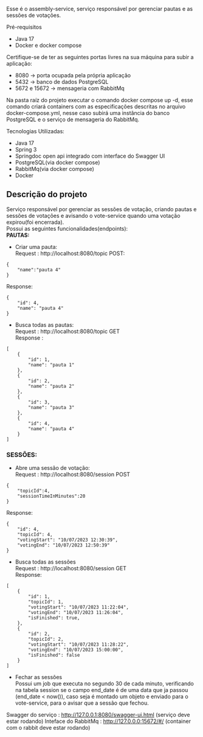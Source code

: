 Esse é o assembly-service, serviço responsável por gerenciar pautas e as sessões de votações.

Pré-requisitos
- Java 17
- Docker e docker compose 

Certifique-se de ter as seguintes portas livres na sua máquina para subir a aplicação:<br>
- 8080 -> porta ocupada pela própria aplicação
- 5432 -> banco de dados PostgreSQL
- 5672 e 15672 -> mensageria com RabbitMq

Na pasta raíz do projeto executar o comando docker compose up -d, esse comando criará containers com as especificações descritas no arquivo docker-compose.yml, nesse caso subirá uma instância do banco PostgreSQL e o serviço de mensageria do RabbitMq.

Tecnologias Utilizadas:
- Java 17
- Spring 3
- Springdoc open api integrado com interface do Swagger UI
- PostgreSQL(via docker compose)
- RabbitMq(via docker compose)
- Docker

<h2>Descrição do projeto</h2>
Serviço responsável por gerenciar as sessões de votação, criando pautas e sessões de votações e avisando o vote-service quando uma votação expirou(foi encerrada). <br>
Possui as seguintes funcionalidades(endpoints): <br>
<strong>PAUTAS:</strong>

- Criar uma pauta:<br>
Request : http://localhost:8080/topic POST:<br>
````
{
    "name":"pauta 4"
}
````
Response:
````
{
    "id": 4,
    "name": "pauta 4"
}
````
- Busca todas as pautas:<br>
Request : http://localhost:8080/topic GET<br>
Response :
````
[
    {
        "id": 1,
        "name": "pauta 1"
    },
    {
        "id": 2,
        "name": "pauta 2"
    },
    {
        "id": 3,
        "name": "pauta 3"
    },
    {
        "id": 4,
        "name": "pauta 4"
    }
]
````
<h3>SESSÕES:</h3>

- Abre uma sessão de votação:<br>
Request : http://localhost:8080/session POST
````
{
    "topicId":4,
    "sessionTimeInMinutes":20
}
````
Response:
````
{
    "id": 4,
    "topicId": 4,
    "votingStart": "10/07/2023 12:30:39",
    "votingEnd": "10/07/2023 12:50:39"
}
````
- Busca todas as sessões<br>
Request : http://localhost:8080/session GET<br>
Response:
````
[
    {
        "id": 1,
        "topicId": 1,
        "votingStart": "10/07/2023 11:22:04",
        "votingEnd": "10/07/2023 11:26:04",
        "isFinished": true,
    },
    {
        "id": 2,
        "topicId": 2,
        "votingStart": "10/07/2023 11:28:22",
        "votingEnd": "10/07/2023 15:00:00",
        "isFinished": false
    }
]
````
- Fechar as sessões<br>
Possui um job que executa no segundo 30 de cada minuto, verificando na tabela session se o campo end_date é de uma data que ja passou (end_date < now()), caso seja é montado um objeto e enviado para o vote-service, para o avisar que a sessão que fechou.

Swagger do serviço : http://127.0.0.1:8080/swagger-ui.html (serviço deve estar rodando)
Inteface do RabbitMq : http://127.0.0.0:15672/#/ (container com o rabbit deve estar rodando)
